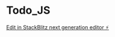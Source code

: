 # Todo_JS

[Edit in StackBlitz next generation editor ⚡️](https://stackblitz.com/~/github.com/yuuta-git12/Todo_JS)